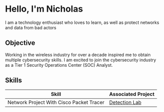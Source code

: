 # Hello, I'm Nicholas
<!-- <a href="https://linkedin.com/nickpiersimoni"><img src="https://img.shields.io/badge/-LinkedIn-0072b1?&style=for-the-badge&logo=linkedin&logoColor=white" /></a>
[![YouTube Channel](https://img.shields.io/badge/MyYouTubeChannel-3StrandTech-red)](https://www.youtube.com/@3StrandTech/videos)
-->

I am a technology enthusiast who loves to learn, as well as protect networks and data from bad actors

## Objective

Working in the wireless industry for over a decade inspired me to obtain multiple cybersecurity skills. I am excited to join the cybersecurity industry as a Tier 1 Security Operations Center (SOC) Analyst.

## Skills


| Skill                                         | Associated Project         |
|-----------------------------------------------|----------------------------|
| Network Project With Cisco Packet Tracer          | <a href="https://google.com">Detection Lab</a>|


<!-- ## Tools --> 


<!-- ### Network
<div>
    <img src="https://img.shields.io/badge/-Wireshark-1679A7?&style=for-the-badge&logo=Wireshark&logoColor=white" />
    <img src="https://img.shields.io/badge/-Suricata-EF3B2D?&style=for-the-badge&logo=Suricata&logoColor=white" />
    <img src="https://img.shields.io/badge/-Zeek-777BB4?&style=for-the-badge&logo=Zeek&logoColor=white" />
</div>
-->
<!-- ### Endpoint
<div>
    <img src="https://img.shields.io/badge/-Microsoft_Defender_for_Endpoint-00A4EF?&style=for-the-badge&logo=Microsoft&logoColor=white" />
    <img src="https://img.shields.io/badge/-Velociraptor-4B275F?&style=for-the-badge&logo=Velociraptor&logoColor=white" />
</div>
-->

<!--
### SIEM
<div>
    <img src="https://img.shields.io/badge/-Microsoft_Sentinel-0078D4?&style=for-the-badge&logo=Microsoft&logoColor=white" />
    <img src="https://img.shields.io/badge/-Splunk-000000?&style=for-the-badge&logo=Splunk&logoColor=white" />
    <img src="https://img.shields.io/badge/-Elastic-005571?&style=for-the-badge&logo=Elastic&logoColor=white" />
</div>
-->
<!-- ## Certifications
 [Provide certifications that you have obtained. Use ChatGPT to help create the link - Remove this afterwards]]
<div>
<img src="https://img.shields.io/badge/-Security%2B-FF0000?&style=for-the-badge&logo=CompTIA&logoColor=white" />
<img src="https://img.shields.io/badge/-Network%2B-007ACC?&style=for-the-badge&logo=CompTIA&logoColor=white" />
<img src="https://img.shields.io/badge/-A%2B-4D4D4D?&style=for-the-badge&logo=CompTIA&logoColor=white" />
<img src="https://img.shields.io/badge/-CDSA-006400?&style=for-the-badge&logoColor=white" />
<img src="https://img.shields.io/badge/-CCD-000080?&style=for-the-badge&logoColor=white" />
</div>
-->
<!-- ## Projects
- Detection Lab
- SOC Automation Project
-->
